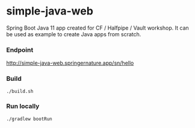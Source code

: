 # simple-java-web

Spring Boot Java 11 app created for CF / Halfpipe / Vault workshop. It can be used as example to create Java apps from scratch.

### Endpoint

http://simple-java-web.springernature.app/sn/hello


### Build
`./build.sh`


### Run locally
`./gradlew bootRun`


